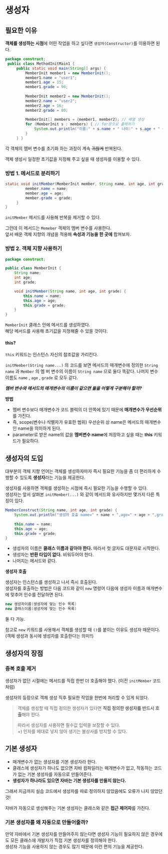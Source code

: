 # 생성자

## 필요한 이유

**객체를 생성하는 시점**에 어떤 작업을 하고 싶다면 `생성자(Constructor)`를 이용하면 된다.

```java
package construct;
 public class MethodInitMain1 {
     public static void main(String[] args) {
         MemberInit member1 = new MemberInit();
         member1.name = "user1";
         member1.age = 15;
         member1.grade = 90;
         
         MemberInit member2 = new MemberInit();
         member2.name = "user2";
         member2.age = 16;
         member2.grade = 80;
         
         MemberInit[] members = {member1, member2}; // 배열 생성
         for (MemberInit s : members) { // for문으로 출력하기
             System.out.println("이름:" + s.name + " 나이:" + s.age + " 성적:" + s.grade)
         }
     } }
```

각 객체의 멤버 변수를 초기화 하는 과정이 계속 ~~귀찮게~~ 반복된다.

객체 생성시 일정한 초기값을 지정해 주고 싶을 때 생성자를 이용할 수 있다.

### 방법 1. 메서드로 분리하기

```java
static void initMember(MemberInit member, String name, int age, int grade) {
         member.name = name;
         member.age = age;
         member.grade = grade;
     }
}
```

`initMember` 메서드를 사용해 반복을 제거할 수 있다. 

그런데 이 메서드는 `Memeber` 객체의 멤버 변수를 사용한다.  
앞서 배운 객체 지향의 개념을 적용해 **속성과 기능을 한 곳에** 합쳐보자.

### 방법 2. 객체 지향 사용하기

```java
package construct;

public class MemberInit {
    String name;
    int age;
    int grade;

    void initMember(String name, int age, int grade) {
        this.name = name;
        this.age = age;
        this.grade = grade;
    }
}
```
`MemberInit` 클래스 안에 메서드를 생성하였다.  
해당 메서드를 사용해 초기값을 지정해줄 수 있을 것이다.


#### this?

`this` 키워드는 인스턴스 자신의 참조값을 가리킨다.

`initMember(String name...)` 의 코드를 보면 메서드의 매개변수에 정의한 `String name` 과 `Member` 의 멤 버 변수의 이름이 `String name` 으로 둘다 똑같다. 나머지 변수 이름도 `name` , `age` , `grade` 로 모두 같다.  

**_멤버 변수와 메서드의 매개변수의 이름이 같으면 둘을 어떻게 구분해야 할까?_**


**방법**  
- 멤버 변수보다 매개변수가 코드 블럭의 더 안쪽에 있기 때문에 **매개변수가 우선순위**를 가진다.  
- 즉, scope(변수나 식별자가 유효한 범위) 우선순위 상 name은 메서드의 매개변수인 name을 의미하게 된다.
- parameter로 받은 name의 값을 **멤버변수 name**에 저장하고 싶을 때는 **this** 키워드가 필요하다.

## 생성자의 도입

대부분의 객체 지향 언어는 객체를 생성하자마자 즉시 필요한 기능을 좀 더 편리하게 수행할 수 있도록 **생성자**라는 기능을 제공한다.  

생성자를 사용하면 객체를 생성하는 시점에 즉시 필요한 기능을 수행할 수 있다.  
생성자는 앞서 살펴본 `initMember(...)` 와 같이 메서드와 유사하지만 몇가지 다른 특징이 있다.

```java
MemberConstruct(String name, int age, int grade) {
    System.out.println("생성자 호출 name=" + name + ",age=" + age + ",grade=" + grade);
    
    this.name = name;
    this.age = age;
    this.grade = grade;
}
```

- 생성자의 이름은 **클래스 이름과 같아야 한다.** 따라서 첫 글자도 대문자로 시작한다. 
- 생성자는 **반환 타입이 없다.** 비워두어야 한다.
- 나머지는 메서드와 같다.

**생성자 호출**  

생성자는 인스턴스를 생성하고 나서 즉시 호출된다.   
생성자를 호출하는 방법은 다음 코드와 같이 `new` 명령어 다음에
생성자 이름과 매개변수에 맞추어 인수를 전달하면 된다. 
```java
new 생성자이름(생성자에 맞는 인수 목록) 
new 클래스이름(생성자에 맞는 인수 목록)
```
둘 다 가능.

참고로 `new` 키워드를 사용해서 객체를 생성할 때 `()`를 붙이는 이유도 생성자 때문이다.  
(객체 생성과 동시에 생성자를 호출한다는 의미!!)

## 생성자의 장점

### 중복 호출 제거

생성자가 없던 시절에는 메서드를 직접 한번 더 호출해야 했다. (이전 `initMember` 코드처럼)

생성자의 등장으로 객체 생성 직후 필요한 작업을 한번에 처리할 수 있게 되었다.  


> 객체를 생성할 때 직접 정의한 생성자가 있다면 **직접 정의한 생성자를 반드시 호출**해야 한다.
> 
> 따라서 생성자를 사용하면 필수값 입력을 보장할 수 있다.  
> +) 인자를 제대로 넣지 않아 생기는 불상사를 방지할 수 있다. 

## 기본 생성자

- 매개변수가 없는 생성자를 기본 생성자라 한다.
- 클래스에 생성자가 하나도 없으면 자바 컴파일러는 매개변수가 없고, 작동하는 코드가 없는 기본 생성자를 자동으로 만들어준다.
- **생성자가 하나라도 있으면 자바는 기본 생성자를 만들지 않는다.**

그래서 지금까지 실습 코드에서 생성자를 따로 정의하지 않았음에도 오류가 나지 않았던 것!

자바가 자동으로 생성해주는 기본 생성자는 클래스와 같은 **접근 제어자**를 가진다.

### 기본 생성자를 왜 자동으로 만들어줄까?

만약 자바에서 기본 생성자를 만들어주지 않는다면 생성자 기능이 필요하지 않은 경우에도 모든 클래스에 개발자가 직접 기본 생성자를 정의해야 한다.  
생성자 기능을 사용하지 않는 경우도 많기 때문에 이런 편의 기능을 제공한다.

